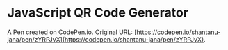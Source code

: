 # JavaScript QR Code Generator

A Pen created on CodePen.io. Original URL: [https://codepen.io/shantanu-jana/pen/zYRPJvX](https://codepen.io/shantanu-jana/pen/zYRPJvX).

